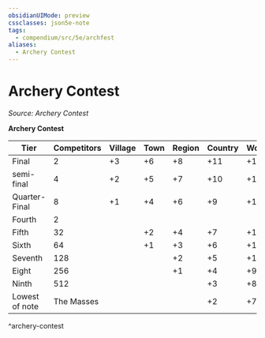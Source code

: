 ```yaml
---
obsidianUIMode: preview
cssclasses: json5e-note
tags:
  - compendium/src/5e/archfest
aliases:
  - Archery Contest
---
```

# Archery Contest
*Source: Archery Contest* 

**Archery Contest**

| Tier | Competitors | Village | Town | Region | Country | World | Planar |
|------|-------------|---------|------|--------|---------|-------|--------|
| Final | 2 | +3 | +6 | +8 | +11 | +16 | +21 |
| semi-final | 4 | +2 | +5 | +7 | +10 | +15 | +20 |
| Quarter-Final | 8 | +1 | +4 | +6 | +9 | +14 | +19 |
| Fourth | 2 |  |  |  |  |  |  |
| Fifth | 32 |  | +2 | +4 | +7 | +12 | +17 |
| Sixth | 64 |  | +1 | +3 | +6 | +11 | +16 |
| Seventh | 128 |  |  | +2 | +5 | +10 | +15 |
| Eight | 256 |  |  | +1 | +4 | +9 | +14 |
| Ninth | 512 |  |  |  | +3 | +8 | +13 |
| Lowest of note | The Masses |  |  |  | +2 | +7 | +12 |
^archery-contest